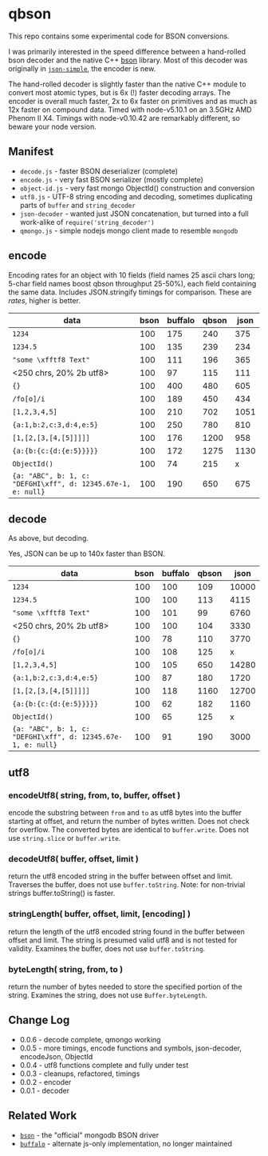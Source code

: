 qbson
=====

This repo contains some experimental code for BSON conversions.

I was primarily interested in the speed difference between a hand-rolled bson
decoder and the native C++ [bson](https://npmjs.org/bson) library.  Most of this
decoder was originally in [`json-simple`](https://github.com/andrasq/node-json-simple),
the encoder is new.

The hand-rolled decoder is slightly faster than the native C++ module to convert
most atomic types, but is 6x (!) faster decoding arrays.  The encoder is overall
much faster, 2x to 6x faster on primitives and as much as 12x faster on compound
data.  Timed with node-v5.10.1 on an 3.5GHz AMD Phenom II X4.  Timings with
node-v0.10.42 are remarkably different, so beware your node version.

Manifest
--------

- `decode.js` - faster BSON deserializer (complete)
- `encode.js` - very fast BSON serializer (mostly complete)
- `object-id.js` - very fast mongo ObjectId() construction and conversion
- `utf8.js` - UTF-8 string encoding and decoding, sometimes duplicating parts of `buffer` and `string_decoder`
- `json-decoder` - wanted just JSON concatenation, but turned into a full work-alike of `require('string_decoder')`
- `qmongo.js` - simple nodejs mongo client made to resemble `mongodb`

encode
------

Encoding rates for an object with 10 fields (field names 25 ascii chars long;
5-char field names boost qbson throughput 25-50%), each field containing the same
data.  Includes JSON.stringify timings for comparison.  These are _rates_, higher
is better.

| data               | bson | buffalo | qbson | json |
|-------------------------|-----|-----|------|------|
| `1234`                  | 100 | 175 |  240 |  375 |
| `1234.5`                | 100 | 135 |  239 |  234 |
| `"some \xfftf8 Text"`   | 100 | 111 |  196 |  365 |
| <250 chrs, 20% 2b utf8> | 100 |  97 |  115 |  111 |
| `{}`                    | 100 | 400 |  480 |  605 |
| `/fo[o]/i`              | 100 | 189 |  450 |  434 |
| `[1,2,3,4,5]`           | 100 | 210 |  702 | 1051 |
| `{a:1,b:2,c:3,d:4,e:5}` | 100 | 250 |  780 |  810 |
| `[1,[2,[3,[4,[5]]]]]`   | 100 | 176 | 1200 |  958 |
| `{a:{b:{c:{d:{e:5}}}}}` | 100 | 172 | 1275 | 1130 |
| `ObjectId()`            | 100 |  74 |  215 |    x |
| `{a: "ABC", b: 1, c: "DEFGHI\xff", d: 12345.67e-1, e: null}` | 100 | 190 | 650 | 675 |


decode
------

As above, but decoding.

Yes, JSON can be up to 140x faster than BSON.

| data               | bson | buffalo | qbson | json |
|-------------------------|-----|-----|------|-------|
| `1234`                  | 100 | 100 |  109 | 10000 |
| `1234.5`                | 100 | 100 |  113 |  4115 |
| `"some \xfftf8 Text"`   | 100 | 101 |   99 |  6760 |
| <250 chrs, 20% 2b utf8> | 100 | 100 |  104 |  3330 |
| `{}`                    | 100 |  78 |  110 |  3770 |
| `/fo[o]/i`              | 100 | 108 |  125 |     x |
| `[1,2,3,4,5]`           | 100 | 105 |  650 | 14280 |
| `{a:1,b:2,c:3,d:4,e:5}` | 100 |  87 |  180 |  1720 |
| `[1,[2,[3,[4,[5]]]]]`   | 100 | 118 | 1160 | 12700 |
| `{a:{b:{c:{d:{e:5}}}}}` | 100 |  62 |  182 |  1160 |
| `ObjectId()`            | 100 |  65 |  125 |     x |
| `{a: "ABC", b: 1, c: "DEFGHI\xff", d: 12345.67e-1, e: null}` | 100 |  91 | 190 | 3000 |

utf8
----

### encodeUtf8( string, from, to, buffer, offset )

encode the substring between `from` and `to` as utf8 bytes into the buffer starting
at offset, and return the number of bytes written.  Does not check for overflow.
The converted bytes are identical to `buffer.write`.  Does not use `string.slice`
or `buffer.write`.

### decodeUtf8( buffer, offset, limit )

return the utf8 encoded string in the buffer between offset and limit.  Traverses
the buffer, does not use `buffer.toString`.  Note: for non-trivial strings
buffer.toString() is faster.

### stringLength( buffer, offset, limit, [encoding] )

return the length of the utf8 encoded string found in the buffer between offset and
limit.  The string is presumed valid utf8 and is not tested for validity.  Examines
the buffer, does not use `buffer.toString`.

### byteLength( string, from, to )

return the number of bytes needed to store the specified portion of the string.
Examines the string, does not use `Buffer.byteLength`.


Change Log
----------

- 0.0.6 - decode complete, qmongo working
- 0.0.5 - more timings, encode functions and symbols, json-decoder, encodeJson, ObjectId
- 0.0.4 - utf8 functions complete and fully under test
- 0.0.3 - cleanups, refactored, timings
- 0.0.2 - encoder
- 0.0.1 - decoder

Related Work
------------

- [`bson`](https://github.com/mongodb/js-bson) - the "official" mongodb BSON driver
- [`buffalo`](https://github.com/marcello3d/node-buffalo) - alternate js-only implementation, no longer maintained
